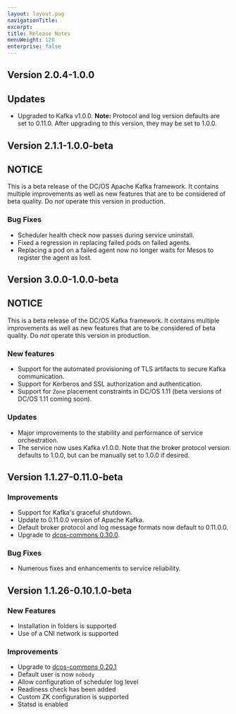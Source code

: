 ```yaml
---
layout: layout.pug
navigationTitle: 
excerpt:
title: Release Notes
menuWeight: 120
enterprise: false
---
```


## Version 2.0.4-1.0.0

## Updates
- Upgraded to Kafka v1.0.0. **Note:** Protocol and log version defaults are set to 0.11.0. After upgrading to this version, they may be set to 1.0.0.

## Version 2.1.1-1.0.0-beta

## NOTICE

This is a beta release of the DC/OS Apache Kafka framework. It contains multiple improvements as well as new features that are to be considered of beta quality. Do _not_ operate this version in production.

### Bug Fixes
- Scheduler health check now passes during service uninstall.
- Fixed a regression in replacing failed pods on failed agents.
- Replacing a pod on a failed agent now no longer waits for Mesos to register the agent as lost.

## Version 3.0.0-1.0.0-beta

## NOTICE

This is a beta release of the DC/OS Kafka framework. It contains multiple improvements as well as new features that are to be considered of beta quality. Do _not_ operate this version in production.

### New features
- Support for the automated provisioning of TLS artifacts to secure Kafka communication.
- Support for Kerberos and SSL authorization and authentication.
- Support for `Zone` placement constraints in DC/OS 1.11 (beta versions of DC/OS 1.11 coming soon).

### Updates
- Major improvements to the stability and performance of service orchestration.
- The service now uses Kafka v1.0.0. Note that the broker protocol version defaults to 1.0.0, but can be manually set to 1.0.0 if desired.

## Version 1.1.27-0.11.0-beta
### Improvements
- Support for Kafka's graceful shutdown.
- Update to 0.11.0.0 version of Apache Kafka.
- Default broker protocol and log message formats now default to 0.11.0.0.
- Upgrade to [dcos-commons 0.30.0](https://github.com/mesosphere/dcos-commons/releases/tag/0.30.0).

### Bug Fixes
- Numerous fixes and enhancements to service reliability.

## Version 1.1.26-0.10.1.0-beta
### New Features
- Installation in folders is supported
- Use of a CNI network is supported

### Improvements
- Upgrade to [dcos-commons 0.20.1](https://github.com/mesosphere/dcos-commons/releases/tag/0.20.1)
- Default user is now `nobody`
- Allow configuration of scheduler log level
- Readiness check has been added
- Custom ZK configuration is supported
- Statsd is enabled
